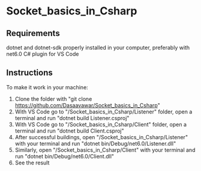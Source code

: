 # Socket_basics_in_Csharp

## Requirements
dotnet and dotnet-sdk properly installed in your computer, preferably with net6.0
C# plugin for VS Code

## Instructions
To make it work in your machine:
  1.  Clone the folder with "git clone https://github.com/Dasaavawar/Socket_basics_in_Csharp"
  2.  With VS Code go to "/Socket_basics_in_Csharp/Listener" folder, open a terminal and run "dotnet build Listener.csproj"
  3.  With VS Code go to "/Socket_basics_in_Csharp/Client" folder, open a terminal and run "dotnet build Client.csproj"
  4.  After successful buildings, open "/Socket_basics_in_Csharp/Listener" with your terminal and run "dotnet bin/Debug/net6.0/Listener.dll"
  5.  Similarly, open "/Socket_basics_in_Csharp/Client" with your terminal and run "dotnet bin/Debug/net6.0/Client.dll"
  6.  See the result
